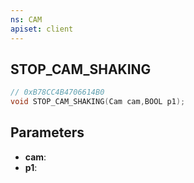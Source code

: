 ```yaml
---
ns: CAM
apiset: client
---
```

## STOP_CAM_SHAKING

```c
// 0xB78CC4B4706614B0
void STOP_CAM_SHAKING(Cam cam,BOOL p1);
```


## Parameters
* **cam**:
* **p1**: